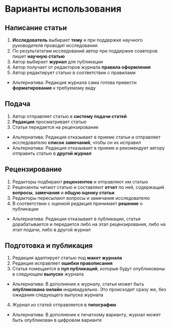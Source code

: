 # Варианты использования

## Написание статьи
1. **Исследователь** выбирает **тему** и при поддержке научного руководителя проводит исследования
2. По результататам исследований автор при поддержке соавторов пишет **научную статью**
3. Автор выбирает **журнал** для публикации
4. Автор получает от редакторов журнала **правила оформления**
5. Автор редактирует статью в соответствии с правилами
  * Альтернатива: Редакция журнала сама готова привести **форматирование** к требуемому виду

## Подача
1. Автор отправляет статью в **систему подачи статей**
2. **Редакция** просматривает статью
3. Статья передается на рецензирование
  * Альтернатива: Редакция отказывает в приеме статьи и отправляет исследователю **список замечаний**, чтобы он их исправил
  * Альтернатива: Редакция отказывает в приеме и рекомендует автору отправить статью в **другой журнал**

## Рецензирование
1. Редакторы подбирают **рецензентов** и отправляют им статью
2. Рецензенты читают статью и составляют **отчет** по ней, содержащий **вопросы**, **замечания** и **общую оценку статьи**
3. Редакторы пересылают вопросы и замечания исследователю
4. В соответствии с оценкой редакция принимает **решение** о публикации
  * Альтернатива: Редакция отказывает в публикации, статья дорабатывается и передается либо на этап рецензирования, либо на этап подачи, либо в другой журнал
  
## Подготовка и публикация
1. Редакция адаптирует статью под **макет журнала**
2. Редакция исправляет **ошибки правописания**
3. Статья помещается в **пул публикаций**, которые будут опубликованы в следующем **выпуске** журнала
  * Альтернатива: В дополнение к журналу, статья может быть **опубликована онлайн** индивидуально. Это происходит сразу же, без ожидания следующего выпуска журнала
4. Журнал из статей отправляется в **типографию**
  * Альтернатива: В дополнение к печатному варианту, журнал может быть опубликован в цифровом варианте

